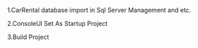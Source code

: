 1.CarRental database import in Sql Server Management and etc.


2.ConsoleUI Set As Startup Project 


3.Build Project
